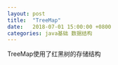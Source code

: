 ```yaml
---
layout: post
title:  "TreeMap"
date:   2018-07-01 15:00:00 +0800
categories: java基础 数据结构
---
```

TreeMap使用了红黑树的存储结构

